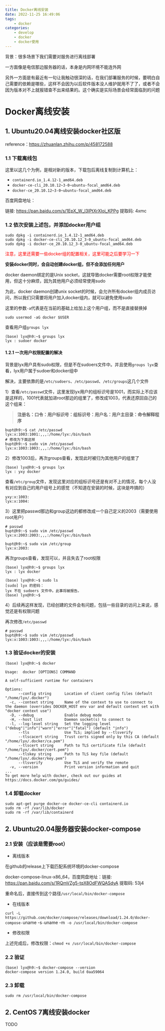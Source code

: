 ```yaml
---
title: Docker离线安装
date: 2022-11-25 16:49:06
tags:
    - docker
categories:
	- develop
	- docker
	- docker使用
---
```


背景：很多场景下我们需要对服务进行离线部署

一方面像是电信那边服务器的话，本身是内网环境不能连外网

另外一方面是有最近有一句让我触动很深的话，在我们部署服务的时候，要明白自己需要的依赖是哪些，这样不会因为以后软件版本没人维护就用不了了，或者不会因为版本对不上就报错查不出来结果的。这个确实是实际场景会经常面临到的问题

<!--more-->

# Docker离线安装

## 1. Ubuntu20.04离线安装docker社区版

reference：https://zhuanlan.zhihu.com/p/458172588

### 1.1 下载离线包

这里以这几个为例，是相对新的版本，下载包后离线复制到计算机上：

- `containerd.io_1.4.12-1_amd64.deb`
- `docker-ce-cli_20.10.12~3-0~ubuntu-focal_amd64.deb`
- `docker-ce_20.10.12~3-0~ubuntu-focal_amd64.deb`

百度网盘地址：

链接: https://pan.baidu.com/s/1EpX_W_l3lPtXrXIoi_KPPg 提取码: 4xmc 

### 1.2 依次安装上述包，并添加docker用户组

```shell
sudo dpkg -i containerd.io_1.4.12-1_amd64.deb
sudo dpkg -i docker-ce-cli_20.10.12_3-0_ubuntu-focal_amd64.deb
sudo dpkg -i docker-ce_20.10.12_3-0_ubuntu-focal_amd64.deb
```

<font color='red'>注意，这里还需要一些docker组的配置相关，这里可能之后要学习一下</font> 

**安装docker同时，会自动创建docker组，但不会添加任何用户**

docker daemon绑定的是Unix socket，这就导致docker需要root权限才能使用，但这十分麻烦，因为其他用户必须经常使用sudo

为此，docker daemon创建unix socket的时候，会允许所有docker组内成员访问，所以我们只需要将用户加入docker组内，就可以避免使用sudo

这里的参数`-a`代表是在当前的基础上给加上这个用户组，而不是直接替换掉

```shell
sudo usermod -aG docker $USER
```

查看用户组`groups lyx`

```shell
(base) lyx@h9:~$ groups lyx
lyx : sudoer docker
```

#### 1.2.1 一次用户权限配置的解决

背景是lyx用户具有sudo权限，但是不在sudoers文件中。并且使用`groups lyx`查看，lyx用户属于sudoer和docker组中

解决，主要依靠的是`/etc/sudoers`、`/etc/passwd`、`/etc/groups`这几个文件

1）查看`/etc/passwd`文件，这里发现lyx用户的组标识号是1001，而实际上不应该是这样的，1001代表就加进root那边的组里了，修改成1003，代表还原回自己的这个组来：

> **注册名：口令：用户标识号：组标识号：用户名：用户主目录：命令解释程序** 

```shell
bupt@h9:~$ cat /etc/passwd
lyx:x:1003:1001:,,,:/home/lyx:/bin/bash
# 修改为下面这样
bupt@h9:~$ sudo vim /etc/passwd
lyx:x:1003:1003:,,,:/home/lyx:/bin/bash
```

2）修改1003后，再次groups查看，发现此时被归为其他用户的组里了

```shell
(base) lyx@h9:~$ groups lyx
lyx : yxy docker
```

查看`/etc/group`文件，发现这里对应的组标识号还是有对不上的情况，每个人没有对应到自己的用户组号上的感觉（不知道在安装的时候，这块是咋搞的）

```shell
yxy:x:1003:
lyx:x:1004:
```

3）这里把passwd那边和group这边的都修改成一个自己定义的2003（需要使用root用户）

```shell
# passwd
bupt@h9:~$ sudo vim /etc/passwd
lyx:x:2003:2003:,,,:/home/lyx:/bin/bash

bupt@h9:~$ sudo vim /etc/group
lyx:x:2003:
```

再次groups查看，发现可以，并且失去了root权限

```shell
(base) lyx@h9:~$ groups lyx
lyx : lyx docker

(base) lyx@h9:~$ sudo ls
[sudo] lyx 的密码： 
lyx 不在 sudoers 文件中。此事将被报告。
(base) lyx@h9:~$ 
```

4）后续再这样发现，已经创建的文件会有问题，包括一些目录的访问上来说，感觉还是有权限问题

再次修改`/etc/passwd`

```shell
# passwd
bupt@h9:~$ sudo vim /etc/passwd
lyx:x:1003:1003:,,,:/home/lyx:/bin/bash
```

### 1.3 验证docker的安装

```shell
(base) lyx@h9:~$ docker

Usage:  docker [OPTIONS] COMMAND

A self-sufficient runtime for containers

Options:
      --config string      Location of client config files (default "/home/lyx/.docker")
  -c, --context string     Name of the context to use to connect to the daemon (overrides DOCKER_HOST env var and default context set with "docker context use")
  -D, --debug              Enable debug mode
  -H, --host list          Daemon socket(s) to connect to
  -l, --log-level string   Set the logging level ("debug"|"info"|"warn"|"error"|"fatal") (default "info")
      --tls                Use TLS; implied by --tlsverify
      --tlscacert string   Trust certs signed only by this CA (default "/home/lyx/.docker/ca.pem")
      --tlscert string     Path to TLS certificate file (default "/home/lyx/.docker/cert.pem")
      --tlskey string      Path to TLS key file (default "/home/lyx/.docker/key.pem")
      --tlsverify          Use TLS and verify the remote
  -v, --version            Print version information and quit
...
To get more help with docker, check out our guides at https://docs.docker.com/go/guides/
```

### 1.4 卸载docker

```shell
sudo apt-get purge docker-ce docker-ce-cli containerd.io
sudo rm -rf /var/lib/docker
sudo rm -rf /var/lib/containerd
```

## 2. Ubuntu20.04服务器安装docker-compose

### 2.1 安装（应该是需要root）

- 离线版本

在github的release上下载匹配系统环境的docker-compose

docker-compose-linux-x86_64，百度网盘地址：链接: https://pan.baidu.com/s/1RQmVZg5-tqX8OdFWQASdyA 提取码: 53j4 

重命名后，直接传到这个路径`/usr/local/bin/docker-compose`

- 在线版本

`curl -L https://github.com/docker/compose/releases/download/1.24.0/docker-compose-`uname -s`-`uname -m` -o /usr/local/bin/docker-compose`

- 修改权限

上述完成后，修改权限：`chmod +x /usr/local/bin/docker-compose`

### 2.2 验证

```shell
(base) lyx@h9:~$ docker-compose --version
docker-compose version 1.24.0, build 0aa59064
```

### 2.3 卸载

```shell
sudo rm /usr/local/bin/docker-compose
```

## 2. CentOS 7离线安装docker

TODO